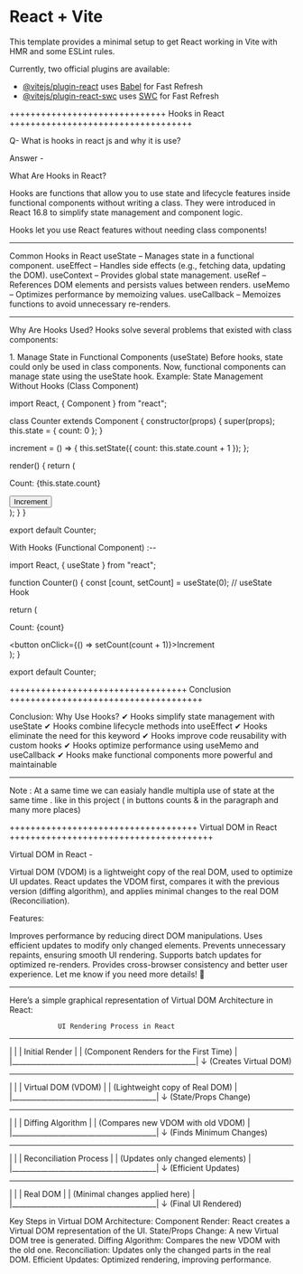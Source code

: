 # React + Vite

This template provides a minimal setup to get React working in Vite with HMR and some ESLint rules.

Currently, two official plugins are available:

- [@vitejs/plugin-react](https://github.com/vitejs/vite-plugin-react/blob/main/packages/plugin-react/README.md) uses [Babel](https://babeljs.io/) for Fast Refresh
- [@vitejs/plugin-react-swc](https://github.com/vitejs/vite-plugin-react-swc) uses [SWC](https://swc.rs/) for Fast Refresh



++++++++++++++++++++++++++++++ Hooks in React +++++++++++++++++++++++++++++++++++


Q- What is hooks in react js and why it is use?

Answer -

What Are Hooks in React?

Hooks are functions that allow you to use state and lifecycle features inside functional components without writing a class. They were introduced in React 16.8 to simplify state management and component logic.

Hooks let you use React features without needing class components!


*****************************

Common Hooks in React
useState – Manages state in a functional component.
useEffect – Handles side effects (e.g., fetching data, updating the DOM).
useContext – Provides global state management.
useRef – References DOM elements and persists values between renders.
useMemo – Optimizes performance by memoizing values.
useCallback – Memoizes functions to avoid unnecessary re-renders.

*****************************

Why Are Hooks Used?
Hooks solve several problems that existed with class components:

1️. Manage State in Functional Components (useState)
Before hooks, state could only be used in class components. Now, functional components can manage state using the useState hook.
Example: State Management Without Hooks (Class Component)

import React, { Component } from "react";

class Counter extends Component {
  constructor(props) {
    super(props);
    this.state = { count: 0 };
  }

  increment = () => {
    this.setState({ count: this.state.count + 1 });
  };

  render() {
    return (
      <div>
        <p>Count: {this.state.count}</p>
        <button onClick={this.increment}>Increment</button>
      </div>
    );
  }
}

export default Counter;

With Hooks (Functional Component) :--

import React, { useState } from "react";

function Counter() {
  const [count, setCount] = useState(0); // useState Hook

  return (
    <div>
      <p>Count: {count}</p>
      <button onClick={() => setCount(count + 1)}>Increment</button>
    </div>
  );
}

export default Counter;


++++++++++++++++++++++++++++++++++ Conclusion +++++++++++++++++++++++++++++++++++++

Conclusion: Why Use Hooks?
✔ Hooks simplify state management with useState
✔ Hooks combine lifecycle methods into useEffect
✔ Hooks eliminate the need for this keyword
✔ Hooks improve code reusability with custom hooks
✔ Hooks optimize performance using useMemo and useCallback
✔ Hooks make functional components more powerful and maintainable


*************************************

Note : At a same time we can easialy handle multipla use of state at the same time . like in this project ( in buttons counts & in the paragraph  and many more places)


++++++++++++++++++++++++++++++++++++ Virtual DOM in React +++++++++++++++++++++++++++++++++++++++

Virtual DOM in React - 

Virtual DOM (VDOM) is a lightweight copy of the real DOM, used to optimize UI updates.
React updates the VDOM first, compares it with the previous version (diffing algorithm), and applies minimal changes to the real DOM (Reconciliation).

Features:

Improves performance by reducing direct DOM manipulations.
Uses efficient updates to modify only changed elements.
Prevents unnecessary repaints, ensuring smooth UI rendering.
Supports batch updates for optimized re-renders.
Provides cross-browser consistency and better user experience.
Let me know if you need more details! 🚀


********************************

Here’s a simple graphical representation of Virtual DOM Architecture in React:

                UI Rendering Process in React
 ___________________________________________________
|                                                   |
|   Initial Render                                  |
|   (Component Renders for the First Time)          |
|___________________________________________________|
             ↓ (Creates Virtual DOM)
  ________________________________________
 |                                        |
 |       Virtual DOM (VDOM)               |
 | (Lightweight copy of Real DOM)         |
 |________________________________________|
             ↓ (State/Props Change)
  ________________________________________
 |                                        |
 |       Diffing Algorithm                |
 | (Compares new VDOM with old VDOM)      |
 |________________________________________|
             ↓ (Finds Minimum Changes)
  ________________________________________
 |                                        |
 |       Reconciliation Process           |
 | (Updates only changed elements)        |
 |________________________________________|
             ↓ (Efficient Updates)
  ________________________________________
 |                                        |
 |       Real DOM                         |
 | (Minimal changes applied here)         |
 |________________________________________|
             ↓ (Final UI Rendered)


Key Steps in Virtual DOM Architecture:
Component Render: React creates a Virtual DOM representation of the UI.
State/Props Change: A new Virtual DOM tree is generated.
Diffing Algorithm: Compares the new VDOM with the old one.
Reconciliation: Updates only the changed parts in the real DOM.
Efficient Updates: Optimized rendering, improving performance.